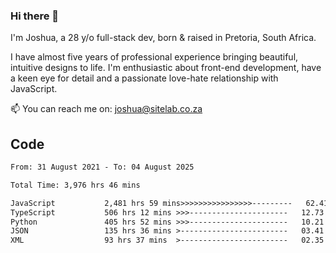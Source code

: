 ### Hi there 👋

I'm Joshua, a 28 y/o full-stack dev, born & raised in Pretoria, South Africa. 

I have almost five years of professional experience bringing beautiful, intuitive designs to life. I'm enthusiastic about front-end development, have a keen eye for detail and a passionate love-hate relationship with JavaScript.

📫 You can reach me on: joshua@sitelab.co.za

## **Code**

<!--START_SECTION:waka-->

```txt
From: 31 August 2021 - To: 04 August 2025

Total Time: 3,976 hrs 46 mins

JavaScript           2,481 hrs 59 mins>>>>>>>>>>>>>>>>---------   62.41 %
TypeScript           506 hrs 12 mins >>>----------------------   12.73 %
Python               405 hrs 52 mins >>>----------------------   10.21 %
JSON                 135 hrs 36 mins >------------------------   03.41 %
XML                  93 hrs 37 mins  >------------------------   02.35 %
```

<!--END_SECTION:waka-->
